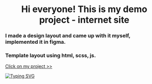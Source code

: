 <h1 align="center">Hi everyone! This is my demo project - internet site</h1>
<h3>I made a design layout and came up with it myself, implemented it in figma.</h3>
<h3>Template layout using html, scss, js.</h3>
<a href="https://rustdj.github.io/internt-site/" target="_blank">Click on my project >></a>

[![Typing SVG](https://readme-typing-svg.herokuapp.com?color=%2336BCF7&lines=My+contacts+to+contact+me+rustdj@icloud.com)](https://git.io/typing-svg)


